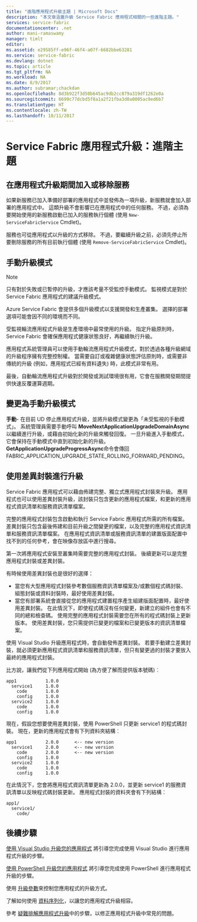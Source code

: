 ```yaml
---
title: "進階應用程式升級主題 | Microsoft Docs"
description: "本文章涵蓋升級 Service Fabric 應用程式相關的一些進階主題。"
services: service-fabric
documentationcenter: .net
author: mani-ramaswamy
manager: timlt
editor: 
ms.assetid: e29585ff-e96f-46f4-a07f-6682bbe63281
ms.service: service-fabric
ms.devlang: dotnet
ms.topic: article
ms.tgt_pltfrm: NA
ms.workload: NA
ms.date: 8/9/2017
ms.author: subramar;chackdan
ms.openlocfilehash: 8d3b922f3d50b645ac9db2cc879a319df1262e0a
ms.sourcegitcommit: 6699c77dcbd5f8a1a2f21fba3d0a0005ac9ed6b7
ms.translationtype: HT
ms.contentlocale: zh-TW
ms.lasthandoff: 10/11/2017
---
```

# <a name="service-fabric-application-upgrade-advanced-topics"></a>Service Fabric 應用程式升級：進階主題
## <a name="adding-or-removing-services-during-an-application-upgrade"></a>在應用程式升級期間加入或移除服務
如果新服務已加入準備好部署的應用程式中並發佈為一項升級，新服務就會加入部署的應用程式中。  這類升級不會影響已在應用程式中的任何服務。 不過，必須為要開始使用的新服務啟動已加入的服務執行個體 (使用 `New-ServiceFabricService` Cmdlet)。

服務也可從應用程式以升級的方式移除。 不過，要繼續升級之前，必須先停止所要刪除服務的所有目前執行個體 (使用 `Remove-ServiceFabricService` Cmdlet)。

## <a name="manual-upgrade-mode"></a>手動升級模式
> [!NOTE]
> 只有對於失敗或已暫停的升級，才應該考量不受監控手動模式。 監視模式是對於 Service Fabric 應用程式的建議升級模式。
>
>

Azure Service Fabric 會提供多個升級模式以支援開發和生產叢集。 選擇的部署選項可能會因不同的環境而不同。

受監視輪流應用程式升級是生產環境中最常使用的升級。 指定升級原則時，Service Fabric 會確保應用程式健康狀態良好，再繼續執行升級。

 應用程式系統管理員可以使用手動輪流應用程式升級模式，對於透過各種升級網域的升級程序擁有完整控制權。 當需要自訂或複雜健康狀態評估原則時，或需要非傳統的升級 (例如，應用程式已經有資料遺失) 時，此模式非常有用。

最後，自動輪流應用程式升級對於開發或測試環境很有用，它會在服務開發期間提供快速反覆運算週期。

## <a name="change-to-manual-upgrade-mode"></a>變更為手動升級模式
**手動**- 在目前 UD 停止應用程式升級，並將升級模式變更為「未受監視的手動模式」。 系統管理員需要手動呼叫 **MoveNextApplicationUpgradeDomainAsync** 以繼續進行升級，或藉由初始化新的升級來觸發回復。 一旦升級進入手動模式，它會保持在手動模式中直到初始化新的升級。 **GetApplicationUpgradeProgressAsync**命令會傳回 FABRIC\_APPLICATION\_UPGRADE\_STATE\_ROLLING\_FORWARD\_PENDING。

## <a name="upgrade-with-a-diff-package"></a>使用差異封裝進行升級
Service Fabric 應用程式可以藉由佈建完整、獨立式應用程式封裝來升級。 應用程式也可以使用差異封裝升級，該封裝只包含更新的應用程式檔案，和更新的應用程式資訊清單和服務資訊清單檔案。

完整的應用程式封裝包含啟動和執行 Service Fabric 應用程式所需的所有檔案。 差異封裝只包含最後佈建和目前升級之間變更的檔案，以及完整的應用程式資訊清單和服務資訊清單檔案。 在應用程式資訊清單或服務資訊清單的建置版面配置中找不到的任何參考，會在映像存放區中進行搜尋。

第一次將應用程式安裝至叢集時需要完整的應用程式封裝。 後續更新可以是完整應用程式封裝或差異封裝。

有時候使用差異封裝也是很好的選擇：

* 當您有大型應用程式封裝參考數個服務資訊清單檔案及/或數個程式碼封裝、組態封裝或資料封裝時，最好使用差異封裝。
* 當您有部署系統會直接從您的應用程式建置程序產生組建版面配置時，最好使用差異封裝。 在此情況下，即使程式碼沒有任何變更，新建立的組件也會有不同的總和檢查碼。 使用完整的應用程式封裝需要您在所有的程式碼封裝上更新版本。 使用差異封裝，您只需提供已變更的檔案和已變更版本的資訊清單檔案。

使用 Visual Studio 升級應用程式時，會自動發佈差異封裝。 若要手動建立差異封裝，就必須更新應用程式資訊清單和服務資訊清單，但只有變更過的封裝才要放入最終的應用程式封裝。

比方說，讓我們從下列應用程式開始 (為方便了解而提供版本號碼)︰

```text
app1           1.0.0
  service1     1.0.0
    code       1.0.0
    config     1.0.0
  service2     1.0.0
    code       1.0.0
    config     1.0.0
```

現在，假設您想要使用差異封裝，使用 PowerShell 只更新 service1 的程式碼封裝。 現在，更新的應用程式會有下列資料夾結構︰

```text
app1           2.0.0      <-- new version
  service1     2.0.0      <-- new version
    code       2.0.0      <-- new version
    config     1.0.0
  service2     1.0.0
    code       1.0.0
    config     1.0.0
```

在此情況下，您會將應用程式資訊清單更新為 2.0.0，並更新 service1 的服務資訊清單以反映程式碼封裝更新。 應用程式封裝的資料夾會有下列結構︰

```text
app1/
  service1/
    code/
```

## <a name="next-steps"></a>後續步驟
[使用 Visual Studio 升級您的應用程式](service-fabric-application-upgrade-tutorial.md) 將引導您完成使用 Visual Studio 進行應用程式升級的步驟。

[使用 PowerShell 升級您的應用程式](service-fabric-application-upgrade-tutorial-powershell.md) 將引導您完成使用 PowerShell 進行應用程式升級的步驟。

使用 [升級參數](service-fabric-application-upgrade-parameters.md)來控制您應用程式的升級方式。

了解如何使用 [資料序列化](service-fabric-application-upgrade-data-serialization.md)，以讓您的應用程式升級相容。

參考 [疑難排解應用程式升級](service-fabric-application-upgrade-troubleshooting.md)中的步驟，以修正應用程式升級中常見的問題。
